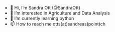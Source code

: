 - 👋 Hi, I’m Sandra Ott (@SandraOtt)
- 👀 I’m interested in Agriculture and Data Analysis
- 🌱 I’m currently learning python
- 📫 How to reach me otts(at)sandreas(point)ch

<!---
SandraOtt/SandraOtt is a ✨ special ✨ repository because its `README.md` (this file) appears on your GitHub profile.
You can click the Preview link to take a look at your changes.
--->
